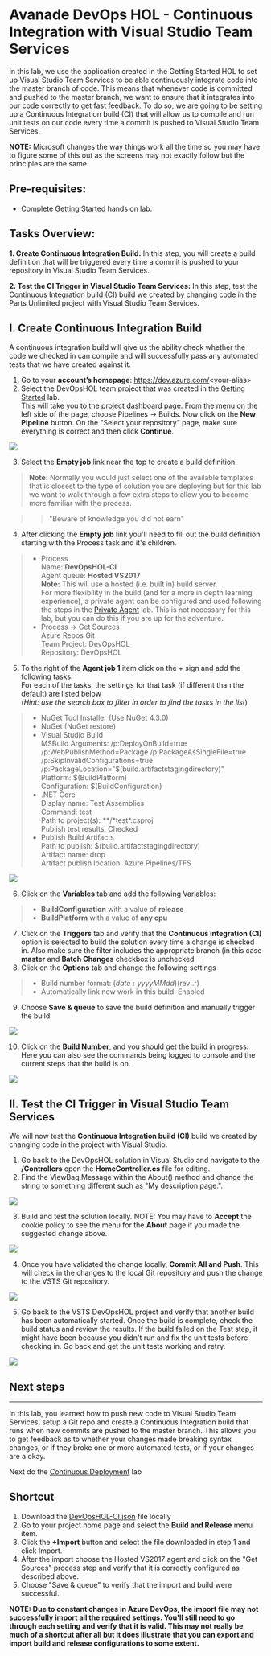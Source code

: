 # Avanade DevOps HOL - Continuous Integration with Visual Studio Team Services
In this lab, we use the application created in the Getting Started HOL to set up
Visual Studio Team Services to be able continuously integrate code into the master
branch of code. This means that whenever code is committed and pushed to the
master branch, we want to ensure that it integrates into our code correctly to
get fast feedback. To do so, we are going to be setting up a Continuous Integration build (CI) that
will allow us to compile and run unit tests on our code every time a commit is
pushed to Visual Studio Team Services.

**NOTE:** Microsoft changes the way things work all the time so you may have to figure some of this out as the screens may not exactly follow but the principles are the same.

## Pre-requisites: ##
- Complete [Getting Started](../getting-started/README.md) hands on lab.

## Tasks Overview: ##

**1. Create Continuous Integration Build:** In this step, you will create a build definition that will be triggered every time a commit is pushed to your repository in Visual Studio Team Services.

**2. Test the CI Trigger in Visual Studio Team Services:** In this step, test the Continuous Integration build (CI) build we created by changing code in the Parts Unlimited project with Visual Studio Team Services.


## I. Create Continuous Integration Build

A continuous integration build will give us the ability check whether the code
we checked in can compile and will successfully pass any automated tests that we
have created against it.

1. Go to your **account’s homepage**:
	https://dev.azure.com/<your-alias\>
2. Select the DevOpsHOL team project that was created in the [Getting Started](../getting-started/README.md) lab.  
This will take you to the project dashboard page.  From the menu on the left side of the page, choose Pipelines -> Builds. Now click on the **New Pipeline** button.  On the "Select your repository" page, make sure everything is correct and then click **Continue**. 

![](<media/CI1.png>)

3. Select the **Empty job**  link near the top to create a build definition.  
>**Note:** Normally you would just select one of the available templates that is closest to the type of solution you are 
deploying but for this lab we want to walk through a few extra steps to allow you to become more familiar with the process.

>> "Beware of knowledge you did not earn"

4. After clicking the **Empty job** link you'll need to fill out the build definition starting with the Process task and it's children.
>- Process<br>
	Name: **DevOpsHOL-CI**<br>
	Agent queue: **Hosted VS2017**<br>
> **Note:** This will use a hosted (i.e. built in) build server.  
For more flexibility in the build (and for a more in depth learning experience), a private agent can be configured and used following the steps in the [Private Agent](../private-agent/README.md) lab.  This is not necessary for this lab, but you can do this if you are up for the adventure.
>- Process -> Get Sources<br>
	Azure Repos Git<br>
	Team Project: DevOpsHOL<br>
	Repository: DevOpsHOL
5. To the right of the **Agent job 1** item click on the + sign and add the following tasks:<br>
    For each of the tasks, the settings for that task (if different than the default) are listed below<br>
 (*Hint: use the search box to filter in order to find the tasks in the list*)
>- NuGet Tool Installer (Use NuGet 4.3.0)
>- NuGet (NuGet restore)
>- Visual Studio Build<br>
	MSBuild Arguments: /p:DeployOnBuild=true /p:WebPublishMethod=Package /p:PackageAsSingleFile=true /p:SkipInvalidConfigurations=true /p:PackageLocation="$(build.artifactstagingdirectory)"<br>
	Platform: $(BuildPlatform)<br>
	Configuration: $(BuildConfiguration)
>- .NET Core<br>
	Display name: Test Assemblies<br>
	Command: test<br>
	Path to project(s): **/\*test\*.csproj<br>
	Publish test results: Checked<br>
>- Publish Build Artifacts<br>
	Path to publish: $(build.artifactstagingdirectory)<br>
	Artifact name: drop<br>
	Artifact publish location: Azure Pipelines/TFS<br>

![](<media/CI2.png>)

6. Click on the **Variables** tab and add the following Variables:
>- **BuildConfiguration** with a value of **release**
>- **BuildPlatform** with a value of **any cpu**
7. Click on the **Triggers** tab and verify that the **Continuous integration (CI)** option is selected to build the solution every time a change is checked in. Also make sure the filter includes the appropriate branch (in this case **master** and **Batch Changes** checkbox is unchecked
8. Click on the **Options** tab and change the following settings
>- Build number format: $(date:yyyyMMdd)$(rev:.r)
>- Automatically link new work in this build: Enabled
9. Choose **Save & queue** to save the build definition and manually trigger the build.

![](<media/CI3.png>)

10. Click on the **Build Number**, and you should get the build in progress. Here you can also see the commands being logged to console and the current steps that the build is on.

![](<media/CI4.png>)


## II. Test the CI Trigger in Visual Studio Team Services

We will now test the **Continuous Integration build (CI)** build we created by changing code in the project with Visual Studio.

1. Go back to the DevOpsHOL solution in Visual Studio and navigate to the **/Controllers** open the **HomeController.cs** file for editing.
2. Find the ViewBag.Message within the About() method and change the string to something different such as "My description page.".

![](<media/CI5.png>)

3. Build and test the solution locally.  NOTE: You may have to **Accept** the cookie policy to see the menu for the **About** page if you made the suggested change above.

![](<media/CI6.png>)

4. Once you have validated the change locally, **Commit All and Push**. This will check in the changes to the local Git repository and push the change to the VSTS Git repository.

![](<media/CI7.png>)

5. Go back to the VSTS DevOpsHOL project and verify that another build has been automatically started.  Once the build is complete, check the build status and review the results.  If the build failed on the Test step, it might have been because you didn't run and fix the unit tests before checking in.  Go back and get the unit tests working and retry.

![](<media/CI8.png>)

## Next steps ##
----------

In this lab, you learned how to push new code to Visual Studio Team Services, setup a Git repo and create a Continuous
Integration build that runs when new commits are pushed to the master branch.
This allows you to get feedback as to whether your changes made breaking syntax
changes, or if they broke one or more automated tests, or if your changes are a okay.

Next do the [Continuous Deployment](../continuous-deployment/README.md) lab

## Shortcut ##
1. Download the [DevOpsHOL-CI.json](../source/build/DevOpsHOL-CI.json) file locally
2. Go to your project home page and select the **Build and Release** menu item.
3. Click the **+Import** button and select the file downloaded in step 1 and click Import.
4. After the import choose the Hosted VS2017 agent and click on the "Get Sources" process step and verify that it is correctly configured as described above.
5. Choose "Save & queue" to verify that the import and build were successful.

**NOTE: Due to constant changes in Azure DevOps, the import file may not successfully import all the required settings.  You'll still need to go through each setting and verify that it is valid. This may not really be much of a shortcut after all but it does illustrate that you can export and import build and release configurations to some extent.**
